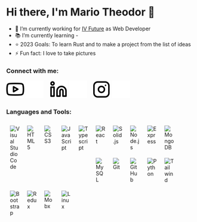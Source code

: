 # Hi there, I'm Mario Theodor 👋 

- 🔭 I’m currently working for [IV Future](https://www.ivfuture.ro) as Web Developer
- 📚 I’m currently learning -
- ⭐ 2023 Goals: To learn Rust and to make a project from the list of ideas
- ⚡ Fun fact: I love to take pictures

### Connect with me:

[![website](./img/youtube-light.svg)](https://www.youtube.com/channel/UCJxK2uoqfE4zZLvjEKl7dMw#gh-light-mode-only)
[![website](./img/youtube-dark.svg)](https://www.youtube.com/channel/UCJxK2uoqfE4zZLvjEKl7dMwgh-dark-mode-only)
&nbsp;&nbsp;
[![website](./img/linkedin-light.svg)](https://www.linkedin.com/in/mario-theodor-498624231/#gh-light-mode-only)
[![website](./img/linkedin-dark.svg)](https://www.linkedin.com/in/mario-theodor-498624231/#gh-dark-mode-only)
&nbsp;&nbsp;
[![website](./img/instagram-light.svg)](https://www.instagram.com/mario.theodor03/#gh-light-mode-only)
[![website](./img/instagram-dark.svg)](https://www.instagram.com/mario.theodor03/#gh-dark-mode-only)

### Languages and Tools:

<img align="left" alt="Visual Studio Code" width="26px" src="https://cdn.jsdelivr.net/gh/devicons/devicon/icons/vscode/vscode-original.svg" style="padding:10px;" />
<img align="left" alt="HTML5" width="26px" src="https://cdn.jsdelivr.net/gh/devicons/devicon/icons/html5/html5-original.svg" style="padding:10px;" />
<img align="left" alt="CSS3" width="26px" src="https://cdn.jsdelivr.net/gh/devicons/devicon/icons/css3/css3-original.svg" style="padding:10px;" />
<img align="left" alt="JavaScript" width="26px" src="https://cdn.jsdelivr.net/gh/devicons/devicon/icons/javascript/javascript-original.svg" style="padding:10px;" />
<img align="left" alt="Typescript" width="26px" src="https://cdn.jsdelivr.net/gh/devicons/devicon/icons/typescript/typescript-original.svg" style="padding:10px;" />
<img align="left" alt="React" width="26px" src="https://cdn.jsdelivr.net/gh/devicons/devicon/icons/react/react-original.svg" style="padding:10px;" />
<img align="left" alt="Solid.js" width="26px" src="https://i.postimg.cc/26z9QxtM/79226042.png" style="padding:10px;" />
<img align="left" alt="Node.js" width="26px" src="https://cdn.jsdelivr.net/gh/devicons/devicon/icons/nodejs/nodejs-original.svg" style="padding:10px;" />
<img align="left" alt="Express" width="26px" src="https://cdn.jsdelivr.net/gh/devicons/devicon/icons/express/express-original.svg" style="padding:10px;" />
<img align="left" alt="MongoDB" width="26px" src="https://cdn.jsdelivr.net/gh/devicons/devicon/icons/mongodb/mongodb-original.svg" style="padding:10px;" />
<img align="left" alt="MySQL" width="26px" src="https://cdn.jsdelivr.net/gh/devicons/devicon/icons/mysql/mysql-original.svg" style="padding:10px;" />
<img align="left" alt="Git" width="26px" src="https://cdn.jsdelivr.net/gh/devicons/devicon/icons/git/git-original.svg" style="padding:10px;" />
<img align="left" alt="GitHub" width="26px" src="https://user-images.githubusercontent.com/3369400/139448065-39a229ba-4b06-434b-bc67-616e2ed80c8f.png" style="padding:10px;" />
<img align="left" alt="Python" width="26px" src="https://cdn.jsdelivr.net/gh/devicons/devicon/icons/python/python-original.svg" style="padding:10px;" /> 
<img align="left" alt="Tailwind" width="26px" src="https://upload.wikimedia.org/wikipedia/commons/thumb/d/d5/Tailwind_CSS_Logo.svg/2048px-Tailwind_CSS_Logo.svg.png" style="padding:10px;" />
<img align="left" alt="Bootstrap" width="26px" src="https://cdn.jsdelivr.net/gh/devicons/devicon/icons/bootstrap/bootstrap-original.svg" style="padding:10px;" />
<img align="left" alt="Redux" width="26px" src="https://cdn.jsdelivr.net/gh/devicons/devicon/icons/redux/redux-original.svg" style="padding:10px;" />
<img align="left" alt="Mobx" width="26px" src="https://mobx.js.org/assets/mendix-logo.png" style="padding:10px;" />
<img align="left" alt="Linux" width="26px" src="https://cdn.jsdelivr.net/gh/devicons/devicon/icons/linux/linux-original.svg" style="padding:10px;" />
